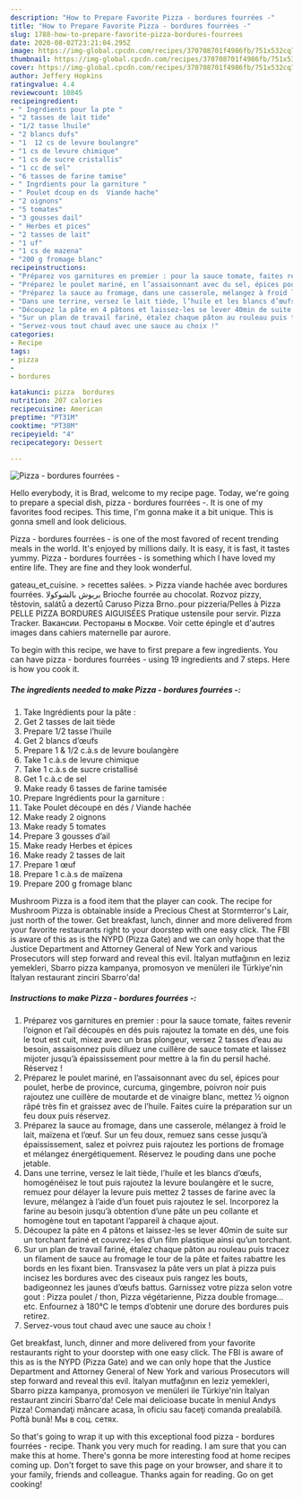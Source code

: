 ```yaml
---
description: "How to Prepare Favorite Pizza - bordures fourrées -"
title: "How to Prepare Favorite Pizza - bordures fourrées -"
slug: 1788-how-to-prepare-favorite-pizza-bordures-fourrees
date: 2020-08-02T23:21:04.295Z
image: https://img-global.cpcdn.com/recipes/370708701f4986fb/751x532cq70/pizza-bordures-fourrees-photo-principale-de-la-recette.jpg
thumbnail: https://img-global.cpcdn.com/recipes/370708701f4986fb/751x532cq70/pizza-bordures-fourrees-photo-principale-de-la-recette.jpg
cover: https://img-global.cpcdn.com/recipes/370708701f4986fb/751x532cq70/pizza-bordures-fourrees-photo-principale-de-la-recette.jpg
author: Jeffery Hopkins
ratingvalue: 4.4
reviewcount: 10845
recipeingredient:
- " Ingrdients pour la pte "
- "2 tasses de lait tide"
- "1/2 tasse lhuile"
- "2 blancs dufs"
- "1  12 cs de levure boulangre"
- "1 cs de levure chimique"
- "1 cs de sucre cristallis"
- "1 cc de sel"
- "6 tasses de farine tamise"
- " Ingrdients pour la garniture "
- " Poulet dcoup en ds  Viande hache"
- "2 oignons"
- "5 tomates"
- "3 gousses dail"
- " Herbes et pices"
- "2 tasses de lait"
- "1 uf"
- "1 cs de mazena"
- "200 g fromage blanc"
recipeinstructions:
- "Préparez vos garnitures en premier : pour la sauce tomate, faites revenir l’oignon et l’ail découpés en dés puis rajoutez la tomate en dés, une fois le tout est cuit, mixez avec un bras plongeur, versez 2 tasses d’eau au besoin, assaisonnez puis diluez une cuillère de sauce tomate et laissez mijoter jusqu’à épaississement pour mettre à la fin du persil haché. Réservez !"
- "Préparez le poulet mariné, en l’assaisonnant avec du sel, épices pour poulet, herbe de province, curcuma, gingembre, poivron noir puis rajoutez une cuillère de moutarde et de vinaigre blanc, mettez ½ oignon râpé très fin et graissez avec de l’huile. Faites cuire la préparation sur un feu doux puis réservez."
- "Préparez la sauce au fromage, dans une casserole, mélangez à froid le lait, maïzena et l’œuf. Sur un feu doux, remuez sans cesse jusqu’à épaississement, salez et poivrez puis rajoutez les portions de fromage et mélangez énergétiquement. Réservez le pouding dans une poche jetable."
- "Dans une terrine, versez le lait tiède, l’huile et les blancs d’œufs, homogénéisez le tout puis rajoutez la levure boulangère et le sucre, remuez pour délayer la levure puis mettez 2 tasses de farine avec la levure, mélangez à l’aide d’un fouet puis rajoutez le sel. Incorporez la farine au besoin jusqu’à obtention d’une pâte un peu collante et homogène tout en tapotant l’appareil à chaque ajout."
- "Découpez la pâte en 4 pâtons et laissez-les se lever 40min de suite sur un torchant fariné et couvrez-les d’un film plastique ainsi qu’un torchant."
- "Sur un plan de travail fariné, étalez chaque pâton au rouleau puis tracez un filament de sauce au fromage le tour de la pâte et faites rabattre les bords en les fixant bien. Transvasez la pâte vers un plat à pizza puis incisez les bordures avec des ciseaux puis rangez les bouts, badigeonnez les jaunes d’œufs battus. Garnissez votre pizza selon votre gout : Pizza poulet / thon, Pizza végétarienne, Pizza double fromage…etc. Enfournez à 180°C le temps d’obtenir une dorure des bordures puis retirez."
- "Servez-vous tout chaud avec une sauce au choix !"
categories:
- Recipe
tags:
- pizza
- 
- bordures

katakunci: pizza  bordures 
nutrition: 207 calories
recipecuisine: American
preptime: "PT31M"
cooktime: "PT38M"
recipeyield: "4"
recipecategory: Dessert

---
```



![Pizza - bordures fourrées -](https://img-global.cpcdn.com/recipes/370708701f4986fb/751x532cq70/pizza-bordures-fourrees-photo-principale-de-la-recette.jpg)

Hello everybody, it is Brad, welcome to my recipe page. Today, we're going to prepare a special dish, pizza - bordures fourrées -. It is one of my favorites food recipes. This time, I'm gonna make it a bit unique. This is gonna smell and look delicious.

Pizza - bordures fourrées - is one of the most favored of recent trending meals in the world. It's enjoyed by millions daily. It is easy, it is fast, it tastes yummy. Pizza - bordures fourrées - is something which I have loved my entire life. They are fine and they look wonderful.

gateau_et_cuisine. &gt; recettes salées. &gt; Pizza viande hachée avec bordures fourrées. بريوش بالشوكولا Brioche fourrée au chocolat. Rozvoz pizzy, těstovin, salátů a dezertů Caruso Pizza Brno..pour pizzeria/Pelles à Pizza PELLE PIZZA BORDURES AIGUISÉES Pratique ustensile pour servir. Pizza Tracker. Вакансии. Рестораны в Москве. Voir cette épingle et d&#39;autres images dans cahiers maternelle par aurore.


To begin with this recipe, we have to first prepare a few ingredients. You can have pizza - bordures fourrées - using 19 ingredients and 7 steps. Here is how you cook it.

<!--inarticleads1-->

##### The ingredients needed to make Pizza - bordures fourrées -:

1. Take  Ingrédients pour la pâte :
1. Get 2 tasses de lait tiède
1. Prepare 1/2 tasse l’huile
1. Get 2 blancs d’œufs
1. Prepare 1 &amp; 1/2 c.à.s de levure boulangère
1. Take 1 c.à.s de levure chimique
1. Take 1 c.à.s de sucre cristallisé
1. Get 1 c.à.c de sel
1. Make ready 6 tasses de farine tamisée
1. Prepare  Ingrédients pour la garniture :
1. Take  Poulet découpé en dés / Viande hachée
1. Make ready 2 oignons
1. Make ready 5 tomates
1. Prepare 3 gousses d’ail
1. Make ready  Herbes et épices
1. Make ready 2 tasses de lait
1. Prepare 1 œuf
1. Prepare 1 c.à.s de maïzena
1. Prepare 200 g fromage blanc


Mushroom Pizza is a food item that the player can cook. The recipe for Mushroom Pizza is obtainable inside a Precious Chest at Stormterror&#39;s Lair, just north of the tower. Get breakfast, lunch, dinner and more delivered from your favorite restaurants right to your doorstep with one easy click. The FBI is aware of this as is the NYPD (Pizza Gate) and we can only hope that the Justice Department and Attorney General of New York and various Prosecutors will step forward and reveal this evil. İtalyan mutfağının en leziz yemekleri, Sbarro pizza kampanya, promosyon ve menüleri ile Türkiye&#39;nin İtalyan restaurant zinciri Sbarro&#39;da! 

<!--inarticleads2-->

##### Instructions to make Pizza - bordures fourrées -:

1. Préparez vos garnitures en premier : pour la sauce tomate, faites revenir l’oignon et l’ail découpés en dés puis rajoutez la tomate en dés, une fois le tout est cuit, mixez avec un bras plongeur, versez 2 tasses d’eau au besoin, assaisonnez puis diluez une cuillère de sauce tomate et laissez mijoter jusqu’à épaississement pour mettre à la fin du persil haché. Réservez !
1. Préparez le poulet mariné, en l’assaisonnant avec du sel, épices pour poulet, herbe de province, curcuma, gingembre, poivron noir puis rajoutez une cuillère de moutarde et de vinaigre blanc, mettez ½ oignon râpé très fin et graissez avec de l’huile. Faites cuire la préparation sur un feu doux puis réservez.
1. Préparez la sauce au fromage, dans une casserole, mélangez à froid le lait, maïzena et l’œuf. Sur un feu doux, remuez sans cesse jusqu’à épaississement, salez et poivrez puis rajoutez les portions de fromage et mélangez énergétiquement. Réservez le pouding dans une poche jetable.
1. Dans une terrine, versez le lait tiède, l’huile et les blancs d’œufs, homogénéisez le tout puis rajoutez la levure boulangère et le sucre, remuez pour délayer la levure puis mettez 2 tasses de farine avec la levure, mélangez à l’aide d’un fouet puis rajoutez le sel. Incorporez la farine au besoin jusqu’à obtention d’une pâte un peu collante et homogène tout en tapotant l’appareil à chaque ajout.
1. Découpez la pâte en 4 pâtons et laissez-les se lever 40min de suite sur un torchant fariné et couvrez-les d’un film plastique ainsi qu’un torchant.
1. Sur un plan de travail fariné, étalez chaque pâton au rouleau puis tracez un filament de sauce au fromage le tour de la pâte et faites rabattre les bords en les fixant bien. Transvasez la pâte vers un plat à pizza puis incisez les bordures avec des ciseaux puis rangez les bouts, badigeonnez les jaunes d’œufs battus. Garnissez votre pizza selon votre gout : Pizza poulet / thon, Pizza végétarienne, Pizza double fromage…etc. Enfournez à 180°C le temps d’obtenir une dorure des bordures puis retirez.
1. Servez-vous tout chaud avec une sauce au choix !


Get breakfast, lunch, dinner and more delivered from your favorite restaurants right to your doorstep with one easy click. The FBI is aware of this as is the NYPD (Pizza Gate) and we can only hope that the Justice Department and Attorney General of New York and various Prosecutors will step forward and reveal this evil. İtalyan mutfağının en leziz yemekleri, Sbarro pizza kampanya, promosyon ve menüleri ile Türkiye&#39;nin İtalyan restaurant zinciri Sbarro&#39;da! Cele mai delicioase bucate în meniul Andys Pizza! Comandaţi mâncare acasa, în oficiu sau faceţi comanda prealabilă. Poftă bună! Мы в соц. сетях. 

So that's going to wrap it up with this exceptional food pizza - bordures fourrées - recipe. Thank you very much for reading. I am sure that you can make this at home. There's gonna be more interesting food at home recipes coming up. Don't forget to save this page on your browser, and share it to your family, friends and colleague. Thanks again for reading. Go on get cooking!

